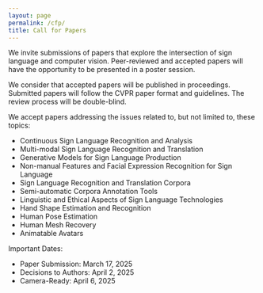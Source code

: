 ```yaml
---
layout: page
permalink: /cfp/
title: Call for Papers
---
```


We invite submissions of papers that explore the intersection of sign language and computer vision. Peer-reviewed and accepted papers will have the opportunity to be presented in a poster session. 

We consider that accepted papers will be published in proceedings. Submitted papers will follow the CVPR paper format and guidelines. The review process will be double-blind. 

We accept papers addressing the issues related to, but not limited to, these topics: 

- Continuous Sign Language Recognition and Analysis 
- Multi-modal Sign Language Recognition and Translation
- Generative Models for Sign Language Production
- Non-manual Features and Facial Expression Recognition for Sign Language 
- Sign Language Recognition and Translation Corpora 
- Semi-automatic Corpora Annotation Tools
- Linguistic and Ethical Aspects of Sign Language Technologies
- Hand Shape Estimation and Recognition 
- Human Pose Estimation 
- Human Mesh Recovery 
- Animatable Avatars

Important Dates: 

- Paper Submission: March 17, 2025 
- Decisions to Authors: April 2, 2025 
- Camera-Ready: April 6, 2025 
